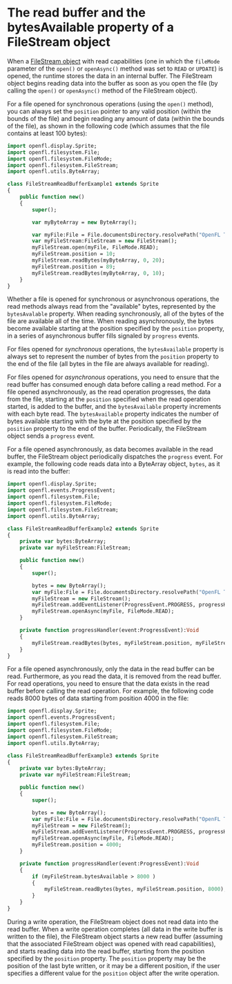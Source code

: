 # The read buffer and the bytesAvailable property of a FileStream object

When a
[FileStream object](https://api.openfl.org/openfl/filesystem/FileStream.html)
with read capabilities (one in which the `fileMode` parameter of the `open()` or
`openAsync()` method was set to `READ` or `UPDATE`) is opened, the runtime
stores the data in an internal buffer. The FileStream object begins reading data
into the buffer as soon as you open the file (by calling the `open()` or
`openAsync()` method of the FileStream object).

For a file opened for synchronous operations (using the `open()` method), you
can always set the `position` pointer to any valid position (within the bounds
of the file) and begin reading any amount of data (within the bounds of the
file), as shown in the following code (which assumes that the file contains at
least 100 bytes):

```haxe
import openfl.display.Sprite;
import openfl.filesystem.File;
import openfl.filesystem.FileMode;
import openfl.filesystem.FileStream;
import openfl.utils.ByteArray;

class FileStreamReadBufferExample1 extends Sprite
{
    public function new()
    {
        super();

        var myByteArray = new ByteArray();

        var myFile:File = File.documentsDirectory.resolvePath("OpenFL Test/test.txt");
        var myFileStream:FileStream = new FileStream();
        myFileStream.open(myFile, FileMode.READ);
        myFileStream.position = 10;
        myFileStream.readBytes(myByteArray, 0, 20);
        myFileStream.position = 89;
        myFileStream.readBytes(myByteArray, 0, 10);
    }
}
```

Whether a file is opened for synchronous or asynchronous operations, the read
methods always read from the "available" bytes, represented by the
`bytesAvalable` property. When reading synchronously, all of the bytes of the
file are available all of the time. When reading asynchronously, the bytes
become available starting at the position specified by the `position` property,
in a series of asynchronous buffer fills signaled by `progress` events.

For files opened for _synchronous_ operations, the `bytesAvailable` property is
always set to represent the number of bytes from the `position` property to the
end of the file (all bytes in the file are always available for reading).

For files opened for _asynchronous_ operations, you need to ensure that the read
buffer has consumed enough data before calling a read method. For a file opened
asynchronously, as the read operation progresses, the data from the file,
starting at the `position` specified when the read operation started, is added
to the buffer, and the `bytesAvailable` property increments with each byte read.
The `bytesAvailable` property indicates the number of bytes available starting
with the byte at the position specified by the `position` property to the end of
the buffer. Periodically, the FileStream object sends a `progress` event.

For a file opened asynchronously, as data becomes available in the read buffer,
the FileStream object periodically dispatches the `progress` event. For example,
the following code reads data into a ByteArray object, `bytes`, as it is read
into the buffer:

```haxe
import openfl.display.Sprite;
import openfl.events.ProgressEvent;
import openfl.filesystem.File;
import openfl.filesystem.FileMode;
import openfl.filesystem.FileStream;
import openfl.utils.ByteArray;

class FileStreamReadBufferExample2 extends Sprite
{
    private var bytes:ByteArray;
    private var myFileStream:FileStream;

    public function new()
    {
        super();

        bytes = new ByteArray();
        var myFile:File = File.documentsDirectory.resolvePath("OpenFL Test/test.txt");
        myFileStream = new FileStream();
        myFileStream.addEventListener(ProgressEvent.PROGRESS, progressHandler);
        myFileStream.openAsync(myFile, FileMode.READ);
    }

    private function progressHandler(event:ProgressEvent):Void
    {
        myFileStream.readBytes(bytes, myFileStream.position, myFileStream.bytesAvailable);
    }
}
```

For a file opened asynchronously, only the data in the read buffer can be read.
Furthermore, as you read the data, it is removed from the read buffer. For read
operations, you need to ensure that the data exists in the read buffer before
calling the read operation. For example, the following code reads 8000 bytes of
data starting from position 4000 in the file:

```haxe
import openfl.display.Sprite;
import openfl.events.ProgressEvent;
import openfl.filesystem.File;
import openfl.filesystem.FileMode;
import openfl.filesystem.FileStream;
import openfl.utils.ByteArray;

class FileStreamReadBufferExample3 extends Sprite
{
    private var bytes:ByteArray;
    private var myFileStream:FileStream;

    public function new()
    {
        super();

        bytes = new ByteArray();
        var myFile:File = File.documentsDirectory.resolvePath("OpenFL Test/test.txt");
        myFileStream = new FileStream();
        myFileStream.addEventListener(ProgressEvent.PROGRESS, progressHandler);
        myFileStream.openAsync(myFile, FileMode.READ);
        myFileStream.position = 4000;
    }

    private function progressHandler(event:ProgressEvent):Void
    {
        if (myFileStream.bytesAvailable > 8000 )
        {
            myFileStream.readBytes(bytes, myFileStream.position, 8000);
        }
    }
}
```

During a write operation, the FileStream object does not read data into the read
buffer. When a write operation completes (all data in the write buffer is
written to the file), the FileStream object starts a new read buffer (assuming
that the associated FileStream object was opened with read capabilities), and
starts reading data into the read buffer, starting from the position specified
by the `position` property. The `position` property may be the position of the
last byte written, or it may be a different position, if the user specifies a
different value for the `position` object after the write operation.
